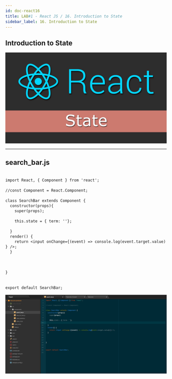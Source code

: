 ```yaml
---
id: doc-react16
title: LAB#1 - React JS / 16. Introduction to State
sidebar_label: 16. Introduction to State
---
```


## Introduction to State


![alt text](.\assets\React_Imagem16_1.jpg)



---
## search_bar.js


~~~

import React, { Component } from 'react';

//const Component = React.Component;

class SearchBar extends Component {
  constructor(props){
    super(props);

    this.state = { term: ''};
    
  }
  render() {
    return <input onChange={(event) => console.log(event.target.value) } />;
  }



}


export default SearchBar;

~~~


![alt text](.\assets\React_Imagem16_2.jpg)

